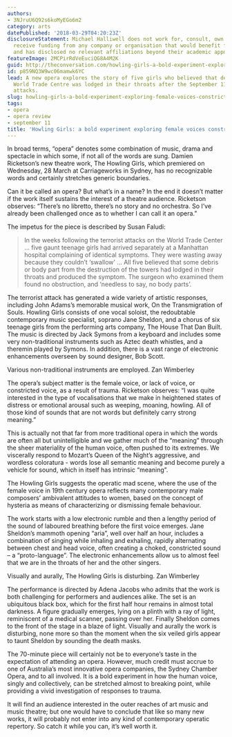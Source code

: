 ```yaml
---
authors:
- 3NJruU6Q92s6koMyEGo6m2
category: arts
datePublished: '2018-03-29T04:20:23Z'
disclosureStatement: Michael Halliwell does not work for, consult, own shares in or
  receive funding from any company or organisation that would benefit from this article,
  and has disclosed no relevant affiliations beyond their academic appointment.
featureImage: 2MCPirRdVeEuciQG8A4M2K
guid: http://theconversation.com/howling-girls-a-bold-experiment-exploring-female-voices-constricted-by-trauma-94167
id: p859NQ3W9wc06mamwk6YC
lead: A new opera explores the story of five girls who believed that debris from the
  World Trade Centre was lodged in their throats after the September 11 terrorist
  attacks.
slug: howling-girls-a-bold-experiment-exploring-female-voices-constricted-by-trauma
tags:
- opera
- opera review
- september 11
title: 'Howling Girls: a bold experiment exploring female voices constricted by trauma'
---
```

In broad terms, “opera” denotes some combination of music, drama and spectacle in which some, if not all of the words are sung. Damien Ricketson’s new theatre work, The Howling Girls, which premiered on Wednesday, 28 March at Carriageworks in Sydney, has no recognizable words and certainly stretches generic boundaries.

Can it be called an opera? But what’s in a name? In the end it doesn’t matter if the work itself sustains the interest of a theatre audience. Ricketson observes: “There’s no libretto, there’s no story and no orchestra. So I’ve already been challenged once as to whether I can call it an opera.”

The impetus for the piece is described by Susan Faludi: 

> In the weeks following the terrorist attacks on the World Trade Center … five gaunt teenage girls had arrived separately at a Manhattan hospital complaining of identical symptoms. They were wasting away because they couldn’t ‘swallow’ … All five believed that some debris or body part from the destruction of the towers had lodged in their throats and produced the symptom. The surgeon who examined them found no obstruction, and ‘needless to say, no body parts’.

The terrorist attack has generated a wide variety of artistic responses, including John Adams’s memorable musical work, On the Transmigration of Souls. Howling Girls consists of one vocal soloist, the redoubtable contemporary music specialist, soprano Jane Sheldon, and a chorus of six teenage girls from the performing arts company, The House That Dan Built. The music is directed by Jack Symons from a keyboard and includes some very non-traditional instruments such as Aztec death whistles, and a theremin played by Symons. In addition, there is a vast range of electronic enhancements overseen by sound designer, Bob Scott.

[](https://images.theconversation.com/files/212556/original/file-20180329-189801-167sn9o.jpg?ixlib=rb-1.1.0&q=45&auto=format&w=1000&fit=clip) Various non-traditional instruments are employed. Zan Wimberley

The opera’s subject matter is the female voice, or lack of voice, or constricted voice, as a result of trauma. Ricketson observes: “I was quite interested in the type of vocalisations that we make in heightened states of distress or emotional arousal such as weeping, moaning, howling. All of those kind of sounds that are not words but definitely carry strong meaning.” 

This is actually not that far from more traditional opera in which the words are often all but unintelligible and we gather much of the “meaning” through the sheer materiality of the human voice, often pushed to its extremes. We viscerally respond to Mozart’s Queen of the Night’s aggressive, and wordless coloratura - words lose all semantic meaning and become purely a vehicle for sound, which in itself has intrinsic “meaning”. 

The Howling Girls suggests the operatic mad scene, where the use of the female voice in 19th century opera reflects many contemporary male composers’ ambivalent attitudes to women, based on the concept of hysteria as means of characterizing or dismissing female behaviour. 

The work starts with a low electronic rumble and then a lengthy period of the sound of laboured breathing before the first voice emerges. Jane Sheldon’s mammoth opening “aria”, well over half an hour, includes a combination of singing while inhaling and exhaling, rapidly alternating between chest and head voice, often creating a choked, constricted sound – a “proto-language”. The electronic enhancements allow us to almost feel that we are in the throats of her and the other singers.

[](https://images.theconversation.com/files/212557/original/file-20180329-189795-1qz6uw9.jpg?ixlib=rb-1.1.0&q=45&auto=format&w=1000&fit=clip) Visually and aurally, The Howling Girls is disturbing. Zan Wimberley

The performance is directed by Adena Jacobs who admits that the work is both challenging for performers and audiences alike. The set is an ubiquitous black box, which for the first half hour remains in almost total darkness. A figure gradually emerges, lying on a plinth with a ray of light, reminiscent of a medical scanner, passing over her. Finally Sheldon comes to the front of the stage in a blaze of light. Visually and aurally the work is disturbing, none more so than the moment when the six veiled girls appear to taunt Sheldon by sounding the death masks.

The 70-minute piece will certainly not be to everyone’s taste in the expectation of attending an opera. However, much credit must accrue to one of Australia’s most innovative opera companies, the Sydney Chamber Opera, and to all involved. It is a bold experiment in how the human voice, singly and collectively, can be stretched almost to breaking point, while providing a vivid investigation of responses to trauma. 

It will find an audience interested in the outer reaches of art music and music theatre; but one would have to conclude that like so many new works, it will probably not enter into any kind of contemporary operatic repertory. So catch it while you can, it’s well worth it.